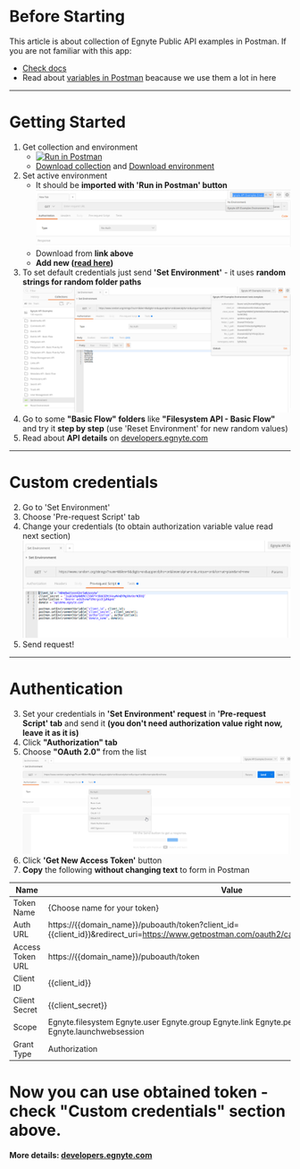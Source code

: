 # Before Starting

This article is about collection of Egnyte Public API examples in Postman. If you are not familiar with this app:
* [Check docs](https://www.getpostman.com/docs)
* Read about [variables in Postman](https://www.getpostman.com/docs/postman/environments_and_globals/variables) beacause we use them a lot in here

----
# Getting Started
1. Get collection and environment
	* [![Run in Postman](https://run.pstmn.io/button.svg)](https://app.getpostman.com/run-collection/b860a9fb1916db9a7054#?env%5BEgnyte%20API%20Examples%20Environment%5D=W3siZW5hYmxlZCI6dHJ1ZSwia2V5IjoiYXV0aG9yaXphdGlvbiIsInZhbHVlIjoiQmVhcmVyIHdjYjJodm13ZmQ5NnJnY2NoanBoa3BuNiIsInR5cGUiOiJ0ZXh0In0seyJlbmFibGVkIjp0cnVlLCJrZXkiOiJjbGllbnRfaWQiLCJ2YWx1ZSI6Im04bWVid3p0eHZ2NDJucjV3a3p1dnk0dyIsInR5cGUiOiJ0ZXh0In0seyJlbmFibGVkIjp0cnVlLCJrZXkiOiJjbGllbnRfc2VjcmV0IiwidmFsdWUiOiIzc3FrNTY5cEhXOE1DNWpWVzRmNHRCVTY1RU10WDRud000bURZTWdYSHhWZXJNQ1JYUSIsInR5cGUiOiJ0ZXh0In0seyJlbmFibGVkIjp0cnVlLCJrZXkiOiJkb21haW5fbmFtZSIsInZhbHVlIjoiYXBpZGVtby5lZ255dGUuY29tIiwidHlwZSI6InRleHQifV0=)
	* [Download collection](https://egnyte.egnyte.com/dl/JR2P8Ly1jj) and [Download environment](https://egnyte.egnyte.com/dl/PWTOhbLIVz)
1. Set active environment
	* It should be **imported with 'Run in Postman' button** ![Screenshot](./assets/active-environment.png)
	* Download from **link above**
	* **Add new ([read here](https://www.getpostman.com/docs/postman/environments_and_globals/manage_environments))**
1. To set default credentials just send **'Set Environment'** - it uses **random strings for random folder paths** ![Screenshot](./assets/set-environment.png)
1. Go to some **"Basic Flow" folders** like **"Filesystem API - Basic Flow"** and try it **step by step** (use 'Reset Environment' for new random values)
1. Read about **API details** on [developers.egnyte.com](https://developers.egnyte.com/docs/read/Home)

----
# Custom credentials
2. Go to 'Set Environment'
2. Choose 'Pre-request Script' tab
2. Change your credentials (to obtain authorization variable value read next section) ![Screenshot](./assets/custom-credentials.png)
2. Send request!

----
# Authentication

3. Set your credentials in **'Set Environment' request** in **'Pre-request Script' tab** and send it **(you don't need authorization value right now, leave it as it is)**
3. Click **"Authorization" tab**
3. Choose **"OAuth 2.0"** from the list ![Screenshot](./assets/authorization-oauth2.png)
3. Click **'Get New Access Token'** button
3. **Copy** the following **without changing text** to form in Postman

Name | Value |
--- | ---|
Token Name | {Choose name for your token} |
Auth URL | https://{{domain_name}}/puboauth/token?client_id={{client_id}}&amp;redirect_uri=https://www.getpostman.com/oauth2/callback&amp;response_type=code |
Access Token URL | https://{{domain_name}}/puboauth/token |
Client ID | {{client_id}} |
Client Secret | {{client_secret}} |
Scope | Egnyte.filesystem Egnyte.user Egnyte.group Egnyte.link Egnyte.permission Egnyte.bookmark Egnyte.launchwebsession |
Grant Type | Authorization |
    
# Now you can use obtained token - check "Custom credentials" section above.

**More details: [developers.egnyte.com](https://developers.egnyte.com/docs/read/Home)**
